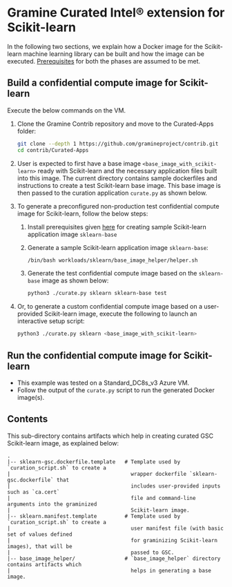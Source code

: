 # Gramine Curated Intel® extension for Scikit-learn

In the following two sections, we explain how a Docker image for the Scikit-learn machine learning
library can be built and how the image can be executed.
[Prerequisites](https://github.com/gramineproject/contrib/tree/master/Curated-Apps/README.md) for
both the phases are assumed to be met.

## Build a confidential compute image for Scikit-learn

Execute the below commands on the VM.

1. Clone the Gramine Contrib repository and move to the Curated-Apps folder:
   ```sh
   git clone --depth 1 https://github.com/gramineproject/contrib.git
   cd contrib/Curated-Apps
   ```

2. User is expected to first have a base image `<base_image_with_scikit-learn>` ready with
   Scikit-learn and the necessary application files built into this image. The current directory
   contains sample dockerfiles and instructions to create a test Scikit-learn base image. This base
   image is then passed to the curation application `curate.py` as shown below.

3. To generate a preconfigured non-production test confidential compute image for Scikit-learn,
   follow the below steps:

   1. Install prerequisites given [here](https://github.com/gramineproject/contrib/blob/master/Curated-Apps/workloads/sklearn/base_image_helper/README.md) for creating sample Scikit-learn application image `sklearn-base`

   2. Generate a sample Scikit-learn application image `sklearn-base`:
      ```sh
      /bin/bash workloads/sklearn/base_image_helper/helper.sh
      ```

   3. Generate the test confidential compute image based on the `sklearn-base` image  as shown
      below:
      ```sh
      python3 ./curate.py sklearn sklearn-base test
      ```

4. Or, to generate a custom confidential compute image based on a user-provided Scikit-learn image,
   execute the following to launch an interactive setup script:
   ```sh
   python3 ./curate.py sklearn <base_image_with_scikit-learn>
   ```

## Run the confidential compute image for Scikit-learn

- This example was tested on a Standard_DC8s_v3 Azure VM.
- Follow the output of the `curate.py` script to run the generated Docker image(s).

## Contents

This sub-directory contains artifacts which help in creating curated GSC Scikit-learn image,
as explained below:

    .
    |-- sklearn-gsc.dockerfile.template   # Template used by `curation_script.sh` to create a
    |                                       wrapper dockerfile `sklearn-gsc.dockerfile` that
    |                                       includes user-provided inputs such as `ca.cert`
    |                                       file and command-line arguments into the graminized
    |                                       Scikit-learn image.
    |-- sklearn.manifest.template         # Template used by `curation_script.sh` to create a
    |                                       user manifest file (with basic set of values defined
    |                                       for graminizing Scikit-learn images), that will be
    |                                       passed to GSC.
    |-- base_image_helper/                # `base_image_helper` directory contains artifacts which
    |                                       helps in generating a base image.

